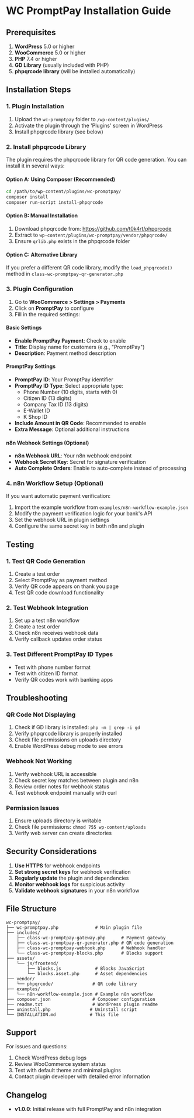 # WC PromptPay Installation Guide

## Prerequisites

1. **WordPress** 5.0 or higher
2. **WooCommerce** 5.0 or higher
3. **PHP** 7.4 or higher
4. **GD Library** (usually included with PHP)
5. **phpqrcode library** (will be installed automatically)

## Installation Steps

### 1. Plugin Installation

1. Upload the `wc-promptpay` folder to `/wp-content/plugins/`
2. Activate the plugin through the 'Plugins' screen in WordPress
3. Install phpqrcode library (see below)

### 2. Install phpqrcode Library

The plugin requires the phpqrcode library for QR code generation. You can install it in several ways:

#### Option A: Using Composer (Recommended)
```bash
cd /path/to/wp-content/plugins/wc-promptpay/
composer install
composer run-script install-phpqrcode
```

#### Option B: Manual Installation
1. Download phpqrcode from: https://github.com/t0k4rt/phpqrcode
2. Extract to `wp-content/plugins/wc-promptpay/vendor/phpqrcode/`
3. Ensure `qrlib.php` exists in the phpqrcode folder

#### Option C: Alternative Library
If you prefer a different QR code library, modify the `load_phpqrcode()` method in `class-wc-promptpay-qr-generator.php`

### 3. Plugin Configuration

1. Go to **WooCommerce > Settings > Payments**
2. Click on **PromptPay** to configure
3. Fill in the required settings:

#### Basic Settings
- **Enable PromptPay Payment**: Check to enable
- **Title**: Display name for customers (e.g., "PromptPay")
- **Description**: Payment method description

#### PromptPay Settings
- **PromptPay ID**: Your PromptPay identifier
- **PromptPay ID Type**: Select appropriate type:
  - Phone Number (10 digits, starts with 0)
  - Citizen ID (13 digits)
  - Company Tax ID (13 digits)
  - E-Wallet ID
  - K Shop ID
- **Include Amount in QR Code**: Recommended to enable
- **Extra Message**: Optional additional instructions

#### n8n Webhook Settings (Optional)
- **n8n Webhook URL**: Your n8n webhook endpoint
- **Webhook Secret Key**: Secret for signature verification
- **Auto Complete Orders**: Enable to auto-complete instead of processing

### 4. n8n Workflow Setup (Optional)

If you want automatic payment verification:

1. Import the example workflow from `examples/n8n-workflow-example.json`
2. Modify the payment verification logic for your bank's API
3. Set the webhook URL in plugin settings
4. Configure the same secret key in both n8n and plugin

## Testing

### 1. Test QR Code Generation
1. Create a test order
2. Select PromptPay as payment method
3. Verify QR code appears on thank you page
4. Test QR code download functionality

### 2. Test Webhook Integration
1. Set up a test n8n workflow
2. Create a test order
3. Check n8n receives webhook data
4. Verify callback updates order status

### 3. Test Different PromptPay ID Types
- Test with phone number format
- Test with citizen ID format
- Verify QR codes work with banking apps

## Troubleshooting

### QR Code Not Displaying
1. Check if GD library is installed: `php -m | grep -i gd`
2. Verify phpqrcode library is properly installed
3. Check file permissions on uploads directory
4. Enable WordPress debug mode to see errors

### Webhook Not Working
1. Verify webhook URL is accessible
2. Check secret key matches between plugin and n8n
3. Review order notes for webhook status
4. Test webhook endpoint manually with curl

### Permission Issues
1. Ensure uploads directory is writable
2. Check file permissions: `chmod 755 wp-content/uploads`
3. Verify web server can create directories

## Security Considerations

1. **Use HTTPS** for webhook endpoints
2. **Set strong secret keys** for webhook verification
3. **Regularly update** the plugin and dependencies
4. **Monitor webhook logs** for suspicious activity
5. **Validate webhook signatures** in your n8n workflow

## File Structure

```
wc-promptpay/
├── wc-promptpay.php              # Main plugin file
├── includes/
│   ├── class-wc-promptpay-gateway.php      # Payment gateway
│   ├── class-wc-promptpay-qr-generator.php # QR code generation
│   ├── class-wc-promptpay-webhook.php      # Webhook handler
│   └── class-wc-promptpay-blocks.php       # Blocks support
├── assets/
│   └── js/frontend/
│       ├── blocks.js             # Blocks JavaScript
│       └── blocks.asset.php      # Asset dependencies
├── vendor/
│   └── phpqrcode/               # QR code library
├── examples/
│   └── n8n-workflow-example.json # Example n8n workflow
├── composer.json                # Composer configuration
├── readme.txt                   # WordPress plugin readme
├── uninstall.php               # Uninstall script
└── INSTALLATION.md             # This file
```

## Support

For issues and questions:
1. Check WordPress debug logs
2. Review WooCommerce system status
3. Test with default theme and minimal plugins
4. Contact plugin developer with detailed error information

## Changelog

- **v1.0.0**: Initial release with full PromptPay and n8n integration
